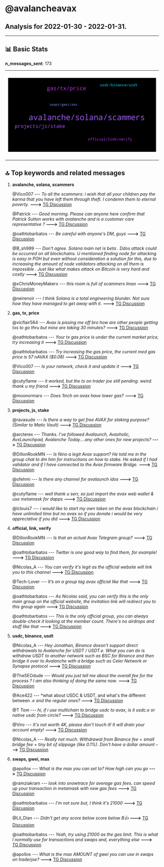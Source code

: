 # **@avalancheavax**
 ## Analysis for **2022-01-30** - **2022-01-31**.

---

## 📊 **Basic Stats**

**n_messages_sent**: 173

---
![wordcloud](avalancheavax_1Days_wordcloud.png)

---


## 🔝 **Top keywords and related messages**

1. **avalanche, solana, scammers**

    @Vico007 --- *To all the scammers: i wish that all your children pay the karma that you have left them through theft. I condemn them to eternal poverty.* **--->** [TG Discussion](https://t.me/avalancheavax/325591)

    @Patrick --- *Good morning. Please can anyone here confirm that Patrick Sutton works with avalanche and is a customer care representative ?* **--->** [TG Discussion](https://t.me/avalancheavax/325649)

    @oathtobarbatos --- *Be careful with anyone's DM, guys* **--->** [TG Discussion](https://t.me/avalancheavax/325333)

    @B_sh999 --- *Don't agree. Solana main net is beta . Ddos attack could be occurred on all blockchains.  U mentioned finding node for attacking is easy in POH but even without  consideration  a solution  for this, due to increasing the amount of node validators attacking on all them is impossible . Just like what makes attack on Bitcoin  is very hard and costly* **--->** [TG Discussion](https://t.me/avalancheavax/325484)

    @xChrisMoneyMakerx --- *this room is full of scammers lmao* **--->** [TG Discussion](https://t.me/avalancheavax/325540)

    @neirenoir --- *I think Solana is a total engineering blunder. Not sure how they have managed to get away with it.* **--->** [TG Discussion](https://t.me/avalancheavax/325483)

2. **gas, tx, price**

    @vicflair564 --- *Avax is pissing me off bro how are other people getting txs to go thru but mine are taking 30 minutes?* **--->** [TG Discussion](https://t.me/avalancheavax/325580)

    @oathtobarbatos --- *Your tx gas price is under the current market price, try increasing it* **--->** [TG Discussion](https://t.me/avalancheavax/325711)

    @oathtobarbatos --- *Try increasing the gas price, the current med gas price is 57 nAVAX ($0.08)* **--->** [TG Discussion](https://t.me/avalancheavax/325565)

    @Vico007 --- *Is your network, check it and update it* **--->** [TG Discussion](https://t.me/avalancheavax/325584)

    @cutyflame --- *it worked, but the tx on trader joe still pending. weird. thank u my friend* **--->** [TG Discussion](https://t.me/avalancheavax/325722)

    @moonormars --- *Does 1inch on avax have lower gas?* **--->** [TG Discussion](https://t.me/avalancheavax/325512)

3. **projects, js, stake**

    @ravasude --- *Is there a way to get free AVAX for staking purpose? (Similar to Matic Vault)* **--->** [TG Discussion](https://t.me/avalancheavax/325370)

    @arcterex --- *Thanks.  I've followed Avalaunch, Avaxholic, AvxLaunchpad, Avalanche Today....any other ones for new projects?* **--->** [TG Discussion](https://t.me/avalancheavax/325385)

    @DillonRookMN --- *Is Nino a legit Avax support? He told me in the group chat to dm him for instructions on how to stake. He asked if I had  validator and if I have connected to the Avax firmware Bridge.* **--->** [TG Discussion](https://t.me/avalancheavax/325657)

    @ofehmi --- *Is there any channel for avalaunch idos* **--->** [TG Discussion](https://t.me/avalancheavax/325498)

    @cutyflame --- *well thank u serr, so just import the avax web wallet & use metamask for dapps* **--->** [TG Discussion](https://t.me/avalancheavax/325642)

    @lclouis7 --- *i would like to start my own token on the avax blockchain i have unlimited time but no avax so if you donate i would be very appreciative if you did* **--->** [TG Discussion](https://t.me/avalancheavax/325367)

4. **official, link, verify**

    @DillonRookMN --- *Is that an actual Avax Telegram group?* **--->** [TG Discussion](https://t.me/avalancheavax/325663)

    @oathtobarbatos --- *Twitter is one good way to find them, for example!* **--->** [TG Discussion](https://t.me/avalancheavax/325382)

    @Nicolas_A --- *You can verify it's legit as the official website will link you to this channel* **--->** [TG Discussion](https://t.me/avalancheavax/325666)

    @Tech-Lover --- *It’s on a group tag avax official like that* **--->** [TG Discussion](https://t.me/avalancheavax/325610)

    @oathtobarbatos --- *As Nicolas said, you can verify this is the only main group on the official website, the invitation link will redirect you to this group again* **--->** [TG Discussion](https://t.me/avalancheavax/325670)

    @oathtobarbatos --- *This is the only official group, you can always double-check it looking at the member count. There's no airdrops and stuff like that* **--->** [TG Discussion](https://t.me/avalancheavax/325614)

5. **usdc, binance, usdt**

    @Nicolas_A --- *Hey Jonathan, Binance doesn't support direct withdrawals to Avalanche for USDT / USDT.e.  What you can do is withdraw USDT to another network such as BSC for Binance and then bridge it over to Avalanche with a bridge such as Celer Network or Synapse protocol* **--->** [TG Discussion](https://t.me/avalancheavax/325690)

    @TheSEOdude --- *Would  you just tell me about the overall fee for the process ?  I am also thinking of doing the same now.* **--->** [TG Discussion](https://t.me/avalancheavax/325694)

    @Ace422 --- *what about USDC & USDT, and what's the different between *.e and the regular ones?* **--->** [TG Discussion](https://t.me/avalancheavax/325424)

    @T Tom --- *hi, if i use multichain to bridge usdc to avax, is it usdc.e or native usdc from circle?* **--->** [TG Discussion](https://t.me/avalancheavax/325433)

    @Viro --- *It's not worth 4K, please don't touch it! It will drain your account empty!* **--->** [TG Discussion](https://t.me/avalancheavax/325720)

    @Nicolas_A --- *Really not much. Withdrawal from Binance fee + small bridge fee + tiny bit of slippage (like 0.1%). Don't have a dollar amount* **--->** [TG Discussion](https://t.me/avalancheavax/325695)

6. **swaps, gwei, max**

    @apollox --- *What is the max you can set to? How high can you go* **--->** [TG Discussion](https://t.me/avalancheavax/325567)

    @ramziakram --- *look into snowtrace for average gas fees. can speed up your transaction in metamask with new gas fees* **--->** [TG Discussion](https://t.me/avalancheavax/325582)

    @oathtobarbatos --- *I'm not sure but, I think it's 21000* **--->** [TG Discussion](https://t.me/avalancheavax/325570)

    @Lil_Dian --- *Didn't get any score below score below B👍* **--->** [TG Discussion](https://t.me/avalancheavax/325487)

    @oathtobarbatos --- *Yeah, try using 21000 as the gas limit. This is what I normally use for transactions and swaps and, everything else* **--->** [TG Discussion](https://t.me/avalancheavax/325572)

    @apollox --- *What is the max AMOUNT of gwei you can use in swaps on traderjoe?* **--->** [TG Discussion](https://t.me/avalancheavax/325559)

